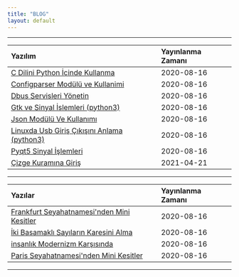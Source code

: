 ```yaml
---
title: "BLOG"
layout: default
---
```


* * *

|    Yazılım                            | Yayınlanma Zamanı  |
|:--------------------------------------|:-------------------|
| [C Dilini Python İcinde Kullanma](./2020-08-16-c-dilini-python-icinde-kullanma)                   | 2020-08-16         |
| [Configparser Modülü ve Kullanimi](./2020-08-16-configparser-modulu-ve-kullanimi)                 | 2020-08-16         |
| [Dbus Servisleri Yönetin](./2020-08-16-dbus-servisleri-yonetin)                                   | 2020-08-16         |
| [Gtk ve Sinyal İslemleri (python3)](./2020-08-16-gtk-ve-sinyal-islemleri)                         | 2020-08-16         |
| [Json Modülü Ve Kullanımı](./2020-08-16-json-modulu-ve-kullanimi)                                 | 2020-08-16         |
| [Linuxda Usb Giriş Çıkışını Anlama (python3)](./2020-08-16-linuxda-usb-giris-cikisini-anlama)     | 2020-08-16         |
| [Pyqt5 Sinyal İşlemleri](./2020-08-16-pyqt-sinyal-islemleri)                                      | 2020-08-16         |
| [Çizge Kuramına Giriş](./2021-04-21-cizge-kuramina-giris)                                         | 2021-04-21         |

* * *


|    Yazılar                                         | Yayınlanma Zamanı  |
|:---------------------------------------------------|:-------------------|
| [Frankfurt Seyahatnamesi'nden Mini Kesitler](./2020-08-16-frankfurt-seyahatnamesinden-mini-kesitler)      | 2020-08-16         |
| [İki Basamaklı Sayıların Karesini Alma](./2020-08-16-iki-basamakli-sayilarin-karesini-alma)              | 2020-08-16         |
| [insanlık Modernizm Karşısında](./2020-08-16-insanlik-modernizm-karsisinda)                              | 2020-08-16         |
| [Paris Seyahatnamesi'nden Mini Kesitler](./2020-08-16-paris-seyahatnamesinden-mini-kesitler)              | 2020-08-16         |


* * *
